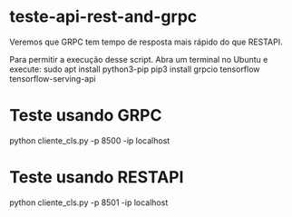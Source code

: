 # teste-api-rest-and-grpc

Veremos que GRPC tem tempo de resposta mais rápido do que RESTAPI.


Para permitir a execução desse script. Abra um terminal no Ubuntu e execute:
sudo apt install python3-pip
pip3 install grpcio tensorflow tensorflow-serving-api


# Teste usando GRPC
python cliente_cls.py -p 8500 -ip localhost

# Teste usando RESTAPI
python cliente_cls.py -p 8501 -ip localhost
